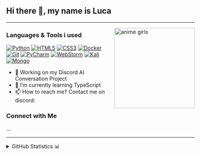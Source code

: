 ## Hi there 👋, my name is Luca

---

<img align="right" alt="anime girls" title="" height="215px" src="https://tenor.com/view/anime-bocchi-bocchi-the-rock-gif-27010403.gif">

### Languages & Tools i used

[![Python](https://img.shields.io/static/v1?style=for-the-badge&logo=Python&logoColor=FFFFFF&message=Python&color=3776AB&label=)](https://www.python.org/)
[![HTML5](https://img.shields.io/static/v1?style=for-the-badge&logo=HTML5&logoColor=FFFFFF&message=HTML5&color=E34F26&label=)](https://html.spec.whatwg.org/multipage/)
[![CSS3](https://img.shields.io/static/v1?style=for-the-badge&logo=CSS3&logoColor=FFFFFF&message=CSS3&color=1572B6&label=)](https://www.w3.org/Style/CSS/)
[![Docker](https://img.shields.io/static/v1?style=for-the-badge&logo=Docker&logoColor=FFFFFF&message=Docker&color=2496ED&label=)](https://www.docker.com/)
[![Git](https://img.shields.io/static/v1?style=for-the-badge&logo=Git&message=Git&logoColor=FFFFFF&color=F05032&label=)](https://git-scm.com/)
[![PyCharm](https://img.shields.io/static/v1?style=for-the-badge&logo=PyCharm&logoColor=FFFFFF&message=Code&color=007ACC&label=)](https://www.jetbrains.com/pycharm/)
[![WebStorm](https://img.shields.io/static/v1?style=for-the-badge&logo=WebStorm&logoColor=FFFFFF&message=Code&color=007ACC&label=)](https://www.jetbrains.com/webstorm/)
[![Kali](https://img.shields.io/static/v1?style=for-the-badge&logo=Kali+Linux&logoColor=FFFFFF&message=Code&color=007ACC&label=)](https://www.kali.org/)
[![Mongo](https://img.shields.io/static/v1?style=for-the-badge&logo=MongoDB&logoColor=FFFFFF&message=Code&color=007ACC&label=)](https://www.mongodb.com/)

- 🔭 Working on my Discord AI Conversation Project
- 🌱 I’m currently learning TypeScript 
- 📫 How to reach me? Contact me on discord: 

### Connect with Me 

...

---

<details close>
<summary>GitHub Statistics 📊</summary>
<br>
<p>
  <a href="https://github.com/1sythe" width="100%">
    <img alt="GitHub Stats" height="165px" src="https://github-readme-stats.vercel.app/api?username=1sythe&show_icons=true&theme=dark">
    <img alt="Top Langs" height="165px" src="https://github-readme-stats.vercel.app/api/top-langs/?username=1sythe&theme=dark">
  </a>
</p>
</details>
